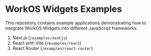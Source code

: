 # WorkOS Widgets Examples

This repository contains example applications demonstrating how to integrate WorkOS Widgets into different JavaScript frameworks.

1. Next.js (`/examples/nextjs`)
2. React with Vite (`/examples/react`)
3. React Router (`/examples/react-router`)
